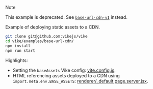 > [!NOTE]
> This example is deprecated. See [`base-url-cdn-v1`](../base-url-cdn-v1/) instead.

Example of deploying static assets to a CDN.

```bash
git clone git@github.com:vikejs/vike
cd vike/examples/base-url-cdn/
npm install
npm run start
```

Highlights:
 - Setting the `baseAssets` Vike config: [vite.config.js](vite.config.js).
 - HTML referencing assets deployed to a CDN using `import.meta.env.BASE_ASSETS`: [renderer/_default.page.server.jsx](renderer/_default.page.server.jsx).
